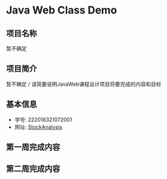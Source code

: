 # Java Web Class Demo

## 项目名称
暂不确定

## 项目简介
暂不确定 / 请简要说明JavaWeb课程设计项目将要完成的内容和目标

## 基本信息
- 学号: 222016321072001
- 网址: [StockAnalysis](39.106.102.184:8080/StockAnalysis)


## 第一周完成内容


## 第二周完成内容



